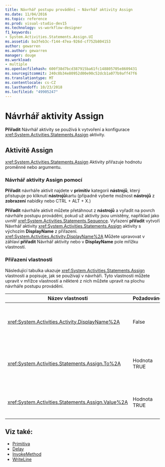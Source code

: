 ```yaml
---
title: Návrhář postupu provádění – Návrhář aktivity Assign
ms.date: 11/04/2016
ms.topic: reference
ms.prod: visual-studio-dev15
ms.technology: vs-workflow-designer
f1_keywords:
- System.Activities.Statements.Assign.UI
ms.assetid: ba3feb3c-f144-47ea-926d-cf752b804153
author: gewarren
ms.author: gewarren
manager: douge
ms.workload:
- multiple
ms.openlocfilehash: 600f38d7bcd387915ba61fc148805705e8609431
ms.sourcegitcommit: 240c8b34e80952d00e90c52dcb1a077b9aff47f6
ms.translationtype: MT
ms.contentlocale: cs-CZ
ms.lasthandoff: 10/23/2018
ms.locfileid: "49905247"
---
```

# <a name="assign-activity-designer"></a>Návrhář aktivity Assign

**Přiřadit** Návrhář aktivity se používá k vytvoření a konfigurace <xref:System.Activities.Statements.Assign> aktivity.

## <a name="the-assign-activity"></a>Aktivitě Assign

<xref:System.Activities.Statements.Assign> Aktivity přiřazuje hodnotu proměnné nebo argumentu.

### <a name="using-the-assign-activity-designer"></a>Návrhář aktivity Assign pomocí

**Přiřadit** návrháře aktivit najdete v **primitiv** kategorii **nástrojů**, který přistupuje po kliknutí **nástrojů**kartu (případně vyberte možnost **nástrojů** z **zobrazení** nabídky nebo CTRL + ALT + X.)

**Přiřadit** návrháře aktivit můžete přetáhnout z **nástrojů** a vyřadit na povrch návrháře postupu provádění, pokud už aktivity jsou umístěny, například jako uvnitř <xref:System.Activities.Statements.Sequence>. Vyřazení **přiřadit** vytvoří Návrhář aktivity <xref:System.Activities.Statements.Assign> aktivity s výchozím **DisplayName** z přiřazení. <xref:System.Activities.Activity.DisplayName%2A> Můžete upravovat v záhlaví **přiřadit** Návrhář aktivity nebo v **DisplayName** pole mřížku vlastností.

### <a name="the-assign-properties"></a>Přiřazení vlastnosti

Následující tabulka ukazuje <xref:System.Activities.Statements.Assign> vlastnosti a popisuje, jak se používají v návrháři. Tyto vlastnosti můžete upravit v mřížce vlastností a některé z nich můžete upravit na plochu návrháře postupu provádění.

|Název vlastnosti|Požadováno|Použití|
|-|--------------|-|
|<xref:System.Activities.Activity.DisplayName%2A>|False|Popisný název <xref:System.Activities.Statements.Assign> aktivity. Výchozí hodnota je přiřadit. I když <xref:System.Activities.Activity.DisplayName%2A> hodnota není bezpodmínečně nutné, je osvědčeným postupem je použití jednoho.|
|<xref:System.Activities.Statements.Assign.To%2A>|Hodnota TRUE|Proměnné nebo argumentu, ke kterému <xref:System.Activities.Statements.Assign.Value%2A> je přiřazen. Hodnota musí být platným identifikátorem jazyka Visual Basic. Chcete-li nastavena vlastnost, zadejte výraz jazyka Visual Basic v **k** pole na **přiřadit** aktivity návrháře nebo v mřížce vlastností.|
|<xref:System.Activities.Statements.Assign.Value%2A>|Hodnota TRUE|Hodnota, která je přiřazená k proměnné. Chcete-li nastavit <xref:System.Activities.Statements.Assign.Value%2A>, zadejte výraz jazyka Visual Basic v **hodnotu** pole na **přiřadit** aktivity návrháře nebo v mřížce vlastností.|

## <a name="see-also"></a>Viz také:

- [Primitiva](../workflow-designer/primitives-activity-designers.md)
- [Delay](../workflow-designer/delay-activity-designer.md)
- [InvokeMethod](../workflow-designer/invokemethod-activity-designer.md)
- [WriteLine](../workflow-designer/writeline-activity-designer.md)